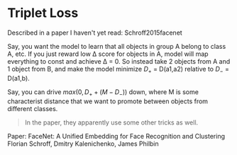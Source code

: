 # Triplet Loss

Described in a paper I haven't yet read:  Schroff2015facenet

Say, you want the model to learn that all objects in group A belong to class A, etc. If you just reward low Δ score for objects in A, model will map everything to const and achieve Δ = 0. So instead take 2 objects from A and 1 object from B, and make the model minimize $D_+$ = D(a1,a2) relative to $D_-$ = D(a1,b). 

Say, you can drive $max(0,D_+ + (M-D_-))$ down, where M is some characterist distance that we want to promote between objects from different classes. 

> In the paper, they apparently use some other tricks as well. 

Paper: FaceNet: A Unified Embedding for Face Recognition and Clustering Florian Schroff, Dmitry Kalenichenko, James Philbin